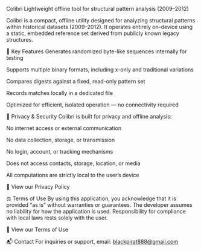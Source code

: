 Colibri
Lightweight offline tool for structural pattern analysis (2009–2012)

Colibri is a compact, offline utility designed for analyzing structural patterns within historical datasets (2009–2012).
It operates entirely on-device using a static, embedded reference set derived from publicly known legacy structures.

🚀 Key Features
Generates randomized byte-like sequences internally for testing

Supports multiple binary formats, including x-only and traditional variations

Compares digests against a fixed, read-only pattern set

Records matches locally in a dedicated file

Optimized for efficient, isolated operation — no connectivity required

🔐 Privacy & Security
Colibri is built for privacy and offline analysis:

No internet access or external communication

No data collection, storage, or transmission

No login, account, or tracking mechanisms

Does not access contacts, storage, location, or media

All computations are strictly local to the user’s device

📄 View our Privacy Policy

⚖️ Terms of Use
By using this application, you acknowledge that it is provided “as is” without warranties or guarantees.
The developer assumes no liability for how the application is used.
Responsibility for compliance with local laws rests solely with the user.

📄 View our Terms of Use

📬 Contact
For inquiries or support, email: blackpirat888@gmail.com
